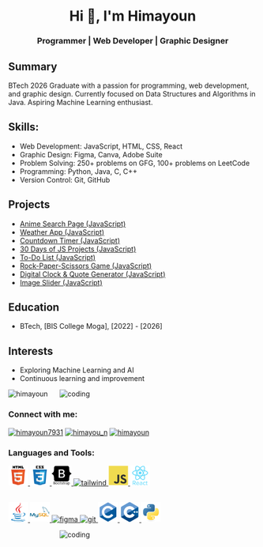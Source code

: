 
<h1 align="center">Hi 👋, I'm Himayoun</h1>
<h3 align="center">Programmer | Web Developer | Graphic Designer</h3>


## Summary
BTech 2026 Graduate with a passion for programming, web development, and graphic design. Currently focused on Data Structures and Algorithms in Java. Aspiring Machine Learning enthusiast.



## Skills: 
- Web Development: JavaScript, HTML, CSS, React
- Graphic Design: Figma, Canva, Adobe Suite
- Problem Solving: 250+ problems on GFG, 100+ problems on LeetCode
- Programming: Python, Java, C, C++
- Version Control: Git, GitHub


## Projects
- [Anime Search Page (JavaScript)](https://himayoun.github.io/30DaysOfJs/LearningJSAfter30Days/animePage/index.html)
- [Weather App (JavaScript)](https://himayoun.github.io/30DaysOfJs/week3/WeatherApp/index.html)
- [Countdown Timer (JavaScript)](https://himayoun.github.io/30DaysOfJs/week2/moreOnSameTopics/countDownTimer/index.html)
- [30 Days of JS Projects (JavaScript)](https://himayoun.github.io/30DaysOfJs/)
- [To-Do List (JavaScript)](https://himayoun.github.io/30DaysOfJs/week2/moreOnSameTopics/ToDolist/toDoList.html)
- [Rock-Paper-Scissors Game (JavaScript)](https://himayoun.github.io/30DaysOfJs/week3/Rock,Paper,Scissors/index.html)
- [Digital Clock & Quote Generator (JavaScript)](https://himayoun.github.io/30DaysOfJs/week3/digital_clock/index.html)
- [Image Slider (JavaScript)](https://himayoun.github.io/30DaysOfJs/week4/image_Slider/index.html)

## Education
- BTech, [BIS College Moga], [2022] - [2026]

## Interests
- Exploring Machine Learning and AI
- Continuous learning and improvement


<img align="right" alt="coding" width="400" src="https://miro.medium.com/max/1360/1*IRGHmiGsa16stedQvIaZfw.gif"/>





<p align="left"> <img src="https://komarev.com/ghpvc/?username=himayoun&label=Profile%20views&color=0e75b6&style=flat" alt="himayoun" /> </p>

<h3 align="left">Connect with me:</h3>
<p align="left">
<a href="https://linkedin.com/in/himayoun7931" target="blank"><img align="center" src="https://raw.githubusercontent.com/rahuldkjain/github-profile-readme-generator/master/src/images/icons/Social/linked-in-alt.svg" alt="himayoun7931" height="30" width="40" /></a>
<a href="https://instagram.com/himayou_n" target="blank"><img align="center" src="https://raw.githubusercontent.com/rahuldkjain/github-profile-readme-generator/master/src/images/icons/Social/instagram.svg" alt="himayou_n" height="30" width="40" /></a>
<a href="https://auth.geeksforgeeks.org/user/himayoun" target="blank"><img align="center" src="https://raw.githubusercontent.com/rahuldkjain/github-profile-readme-generator/master/src/images/icons/Social/geeks-for-geeks.svg" alt="himayoun" height="30" width="40" /></a>
</p>

<h3 align="left">Languages and Tools:</h3>

<p align="left"> 

<a href="https://www.w3.org/html/" target="_blank" rel="noreferrer"> <img src="https://raw.githubusercontent.com/devicons/devicon/master/icons/html5/html5-original-wordmark.svg" alt="html5" width="40" height="40"/> </a> <a href="https://www.w3schools.com/css/" target="_blank" rel="noreferrer"> <img src="https://raw.githubusercontent.com/devicons/devicon/master/icons/css3/css3-original-wordmark.svg" alt="css3" width="40" height="40"/> </a> <a href="https://getbootstrap.com" target="_blank" rel="noreferrer"> <img src="https://raw.githubusercontent.com/devicons/devicon/master/icons/bootstrap/bootstrap-plain-wordmark.svg" alt="bootstrap" width="40" height="40"/> </a><a href="https://tailwindcss.com/" target="_blank" rel="noreferrer"> <img src="https://www.vectorlogo.zone/logos/tailwindcss/tailwindcss-icon.svg" alt="tailwind" width="40" height="40"/> </a> <a href="https://developer.mozilla.org/en-US/docs/Web/JavaScript" target="_blank" rel="noreferrer"> <img src="https://raw.githubusercontent.com/devicons/devicon/master/icons/javascript/javascript-original.svg" alt="javascript" width="40" height="40"/> </a> <a href="https://reactjs.org/" target="_blank" rel="noreferrer"> <img src="https://raw.githubusercontent.com/devicons/devicon/master/icons/react/react-original-wordmark.svg" alt="react" width="40" height="40"/> </a>

<br/>
<a href="https://www.java.com" target="_blank" rel="noreferrer"> <img src="https://raw.githubusercontent.com/devicons/devicon/master/icons/java/java-original.svg" alt="java" width="40" height="40"/> </a> <a href="https://www.mysql.com/" target="_blank" rel="noreferrer"> <img src="https://raw.githubusercontent.com/devicons/devicon/master/icons/mysql/mysql-original-wordmark.svg" alt="mysql" width="40" height="40"/> </a> <a href="https://www.figma.com/" target="_blank" rel="noreferrer"> <img src="https://www.vectorlogo.zone/logos/figma/figma-icon.svg" alt="figma" width="40" height="40"/> </a> <a href="https://git-scm.com/" target="_blank" rel="noreferrer"> <img src="https://www.vectorlogo.zone/logos/git-scm/git-scm-icon.svg" alt="git" width="40" height="40"/> </a> <a href="https://www.cprogramming.com/" target="_blank" rel="noreferrer"> <img src="https://raw.githubusercontent.com/devicons/devicon/master/icons/c/c-original.svg" alt="c" width="40" height="40"/> </a> <a href="https://www.w3schools.com/cpp/" target="_blank" rel="noreferrer"> <img src="https://raw.githubusercontent.com/devicons/devicon/master/icons/cplusplus/cplusplus-original.svg" alt="cplusplus" width="40" height="40"/> </a> <a href="https://www.python.org" target="_blank" rel="noreferrer"> <img src="https://raw.githubusercontent.com/devicons/devicon/master/icons/python/python-original.svg" alt="python" width="40" height="40"/> </a> 




</p>

<img align="right" alt="coding" width="400" src="https://media.giphy.com/media/zOvBKUUEERdNm/giphy.gif"/>
<br/>
<br/>


<!--<p><img align="center" src="https://github-readme-stats.vercel.app/api/top-langs?username=himayoun&show_icons=true&locale=en&layout=compact" alt="himayoun" /> </p>-->
